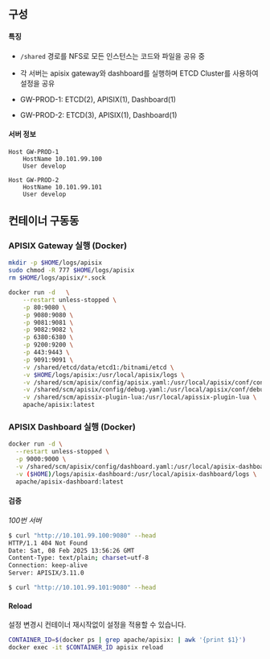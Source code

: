 ## 구성

#### 특징
- `/shared` 경로를 NFS로 모든 인스턴스는 코드와 파일을 공유 중
- 각 서버는 apisix gateway와 dashboard를 실행하며 ETCD Cluster를 사용하여 설정을 공유

- GW-PROD-1: ETCD(2), APISIX(1), Dashboard(1)
- GW-PROD-2: ETCD(3), APISIX(1), Dashboard(1)

#### 서버 정보
```
Host GW-PROD-1
    HostName 10.101.99.100
    User develop

Host GW-PROD-2
    HostName 10.101.99.101
    User develop

```

## 컨테이너 구동동

### APISIX Gateway 실행 (Docker)

```bash
mkdir -p $HOME/logs/apisix 
sudo chmod -R 777 $HOME/logs/apisix
rm $HOME/logs/apisix/*.sock

docker run -d   \
    --restart unless-stopped \
    -p 80:9080 \
    -p 9080:9080 \
    -p 9081:9081 \
    -p 9082:9082 \
    -p 6380:6380 \
    -p 9200:9200 \
    -p 443:9443 \
    -p 9091:9091 \
    -v /shared/etcd/data/etcd1:/bitnami/etcd \
    -v $HOME/logs/apisix:/usr/local/apisix/logs \
    -v /shared/scm/apisix/config/apisix.yaml:/usr/local/apisix/conf/config.yaml \
    -v /shared/scm/apisix/config/debug.yaml:/usr/local/apisix/conf/debug.yaml \
    -v /shared/scm/apissix-plugin-lua:/usr/local/apissix-plugin-lua \
    apache/apisix:latest
```

### APISIX Dashboard 실행 (Docker)

```bash
docker run -d \
  --restart unless-stopped \
  -p 9000:9000 \
  -v /shared/scm/apisix/config/dashboard.yaml:/usr/local/apisix-dashboard/conf/conf.yaml \
  -v ($HOME)/logs/apisix-dashboard:/usr/local/apisix-dashboard/logs \
  apache/apisix-dashboard:latest
```

#### 검증

*100번 서버*
```bash
$ curl "http://10.101.99.100:9080" --head
HTTP/1.1 404 Not Found
Date: Sat, 08 Feb 2025 13:56:26 GMT
Content-Type: text/plain; charset=utf-8
Connection: keep-alive
Server: APISIX/3.11.0

$ curl "http://10.101.99.101:9080" --head
```

#### Reload
설정 변경시 컨테이너 재시작없이 설정을 적용할 수 있습니다.

```bash
CONTAINER_ID=$(docker ps | grep apache/apisix: | awk '{print $1}')
docker exec -it $CONTAINER_ID apisix reload
```